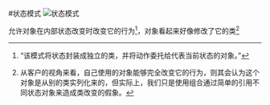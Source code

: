 #状态模式
![状态模式](https://gitee.com/Kevin_Bian/img_bed/raw/master/img/State.png)

允许对象在内部状态改变时改变它的行为[^1]，对象看起来好像修改了它的类[^2]

[^1]:“该模式将状态封装成独立的类，并将动作委托给代表当前状态的对象。”

[^2]: 从客户的视角来看，自己使用的对象能够完全改变它的行为，则其会认为这个对象是从别的类实列化来的，但实际上，我们只是使用组合通过简单的引用不同状态对象来造成类改变的假象。
